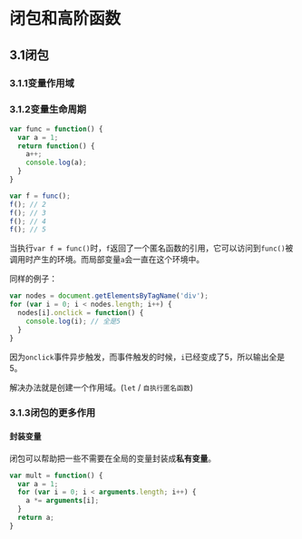 # 闭包和高阶函数
## 3.1闭包
### 3.1.1变量作用域
### 3.1.2变量生命周期
```javascript
var func = function() {
  var a = 1;
  return function() {
    a++;
    console.log(a);
  }
}

var f = func();
f(); // 2
f(); // 3
f(); // 4
f(); // 5
```

当执行`var f = func()`时，`f`返回了一个匿名函数的引用，它可以访问到`func()`被调用时产生的环境。而局部变量`a`会一直在这个环境中。

同样的例子：

```javascript
var nodes = document.getElementsByTagName('div');
for (var i = 0; i < nodes.length; i++) {
  nodes[i].onclick = function() {
    console.log(i); // 全是5
  }
}
```

因为`onclick`事件异步触发，而事件触发的时候，`i`已经变成了5，所以输出全是5。

解决办法就是创建一个作用域。(`let` / `自执行匿名函数`)

### 3.1.3闭包的更多作用
#### 封装变量
闭包可以帮助把一些不需要在全局的变量封装成**私有变量**。

```javascript
var mult = function() {
  var a = 1;
  for (var i = 0; i < arguments.length; i++) {
    a *= arguments[i];
  }
  return a;
}
```